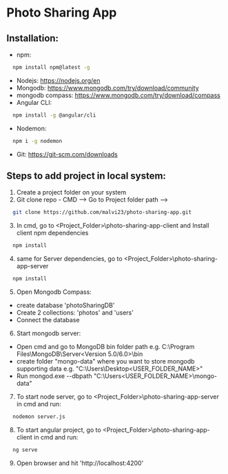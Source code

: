 # Photo Sharing App

## Installation:
- npm: 
```sh
  npm install npm@latest -g
  ```
- Nodejs: https://nodejs.org/en
- Mongodb: https://www.mongodb.com/try/download/community
- mongodb compass: https://www.mongodb.com/try/download/compass
- Angular CLI:
```sh
  npm install -g @angular/cli
  ``` 
- Nodemon:
```sh
  npm i -g nodemon
  ```
- Git: https://git-scm.com/downloads


## Steps to add project in local system:
1. Create a project folder on your system
2. Git clone repo - CMD --> Go to Project folder path --> 

```sh
  git clone https://github.com/malvi23/photo-sharing-app.git
  ```
3. In cmd, go to <Project_Folder>\photo-sharing-app-client and Install client npm dependencies
```sh
  npm install
  ```
4. same for Server dependencies, go to <Project_Folder>\photo-sharing-app-server
```sh
  npm install
  ```
5. Open Mongodb Compass:
- create database 'photoSharingDB'
- Create 2 collections: 'photos' and 'users'
- Connect the database

6. Start mongodb server:
- Open cmd and go to MongoDB bin folder path e.g. C:\Program Files\MongoDB\Server\<Version 5.0/6.0>\bin
- create folder "mongo-data" where you want to store mongodb supporting data e.g. "C:\Users\Desktop\<USER_FOLDER_NAME>\"
- Run mongod.exe --dbpath "C:\Users\<USER_FOLDER_NAME>\mongo-data"

7. To start node server, go to <Project_Folder>\photo-sharing-app-server in cmd and run:

```sh
  nodemon server.js
   ```
8. To start angular project, go to <Project_Folder>\photo-sharing-app-client in cmd and run:
```sh
  ng serve
  ```
9. Open browser and hit 'http://localhost:4200'
